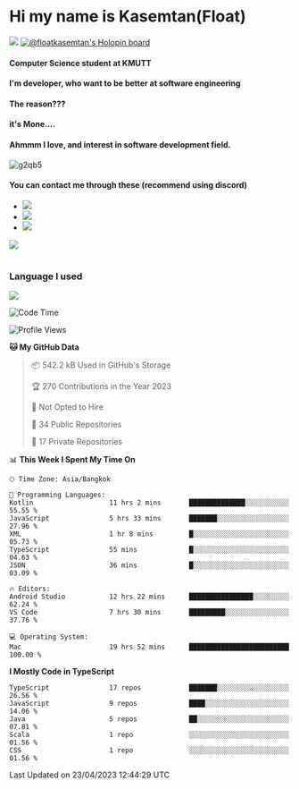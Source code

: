 # Hi my name is Kasemtan(Float)
![](https://64.media.tumblr.com/9c2a8f831efe8da556ffbf89cebb52c9/b86c1ab833a37e32-93/s1280x1920/d000dc22f75df64be2bc150f5fa69c4f6df6bb07.gifv)
[![@floatkasemtan's Holopin board](https://holopin.me/floatkasemtan)](https://holopin.io/@floatkasemtan)
#### Computer Science student at KMUTT
#### I'm developer, who want to be better at software engineering
#### The reason???
#### it's Mone.... 
#### Ahmmm I love, and interest in software development field.
![g2qb5](https://user-images.githubusercontent.com/69688279/175812510-9235eaf7-72f7-40d3-b163-56efa9aa5c6b.gif)

#### You can contact me through these (recommend using discord)
- [![](https://img.shields.io/badge/Discord-5865F2?logo=Discord&logoColor=white)](https://discordapp.com/users/278155096225742848)
- [![](https://img.shields.io/badge/Facebook-1877F2?logo=facebook&logoColor=white)](https://www.facebook.com/float.teavasirichokchai/)
- [![](https://img.shields.io/badge/linkedin-0A66C2?logo=linkedin&logoColor=white)](https://www.linkedin.com/in/floatkasemtan/)

[![](https://github-readme-stats.vercel.app/api?username=FloatKasemtan&show_icons=true&theme=nightowl)]()
#
### Language I used
[![](https://github-readme-stats.vercel.app/api/top-langs/?username=FloatKasemtan&layout=compact&theme=nightowl)]()
<!--START_SECTION:waka-->
![Code Time](http://img.shields.io/badge/Code%20Time-1%2C080%20hrs%2049%20mins-blue)

![Profile Views](http://img.shields.io/badge/Profile%20Views-2-blue)

**🐱 My GitHub Data** 

> 📦 542.2 kB Used in GitHub's Storage 
 > 
> 🏆 270 Contributions in the Year 2023
 > 
> 🚫 Not Opted to Hire
 > 
> 📜 34 Public Repositories 
 > 
> 🔑 17 Private Repositories 
 > 
📊 **This Week I Spent My Time On** 

```text
🕑︎ Time Zone: Asia/Bangkok

💬 Programming Languages: 
Kotlin                   11 hrs 2 mins       ██████████████░░░░░░░░░░░   55.55 % 
JavaScript               5 hrs 33 mins       ███████░░░░░░░░░░░░░░░░░░   27.96 % 
XML                      1 hr 8 mins         █░░░░░░░░░░░░░░░░░░░░░░░░   05.73 % 
TypeScript               55 mins             █░░░░░░░░░░░░░░░░░░░░░░░░   04.63 % 
JSON                     36 mins             █░░░░░░░░░░░░░░░░░░░░░░░░   03.09 % 

🔥 Editors: 
Android Studio           12 hrs 22 mins      ████████████████░░░░░░░░░   62.24 % 
VS Code                  7 hrs 30 mins       █████████░░░░░░░░░░░░░░░░   37.76 % 

💻 Operating System: 
Mac                      19 hrs 52 mins      █████████████████████████   100.00 % 
```

**I Mostly Code in TypeScript** 

```text
TypeScript               17 repos            ███████░░░░░░░░░░░░░░░░░░   26.56 % 
JavaScript               9 repos             ████░░░░░░░░░░░░░░░░░░░░░   14.06 % 
Java                     5 repos             ██░░░░░░░░░░░░░░░░░░░░░░░   07.81 % 
Scala                    1 repo              ░░░░░░░░░░░░░░░░░░░░░░░░░   01.56 % 
CSS                      1 repo              ░░░░░░░░░░░░░░░░░░░░░░░░░   01.56 % 
```




 Last Updated on 23/04/2023 12:44:29 UTC
<!--END_SECTION:waka-->
<!--
**FloatKasemtan/FloatKasemtan** is a ✨ _special_ ✨ repository because its `README.md` (this file) appears on your GitHub profile.

Here are some ideas to get you started:

- 🔭 I’m currently working on ...
- 🌱 I’m currently learning ...
- 👯 I’m looking to collaborate on ...
- 🤔 I’m looking for help with ...
- 💬 Ask me about ...
- 📫 How to reach me: ...
- 😄 Pronouns: ...
- ⚡ Fun fact: ...
-->
